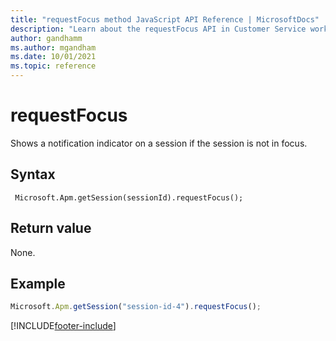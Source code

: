 ```yaml
---
title: "requestFocus method JavaScript API Reference | MicrosoftDocs"
description: "Learn about the requestFocus API in Customer Service workspace."
author: gandhamm
ms.author: mgandham
ms.date: 10/01/2021
ms.topic: reference
---
```


# requestFocus

Shows a notification indicator on a session if the session is not in focus.

## Syntax

` Microsoft.Apm.getSession(sessionId).requestFocus();`

## Return value

None.

## Example

```JavaScript
Microsoft.Apm.getSession("session-id-4").requestFocus();
```

[!INCLUDE[footer-include](../../../../includes/footer-banner.md)]
